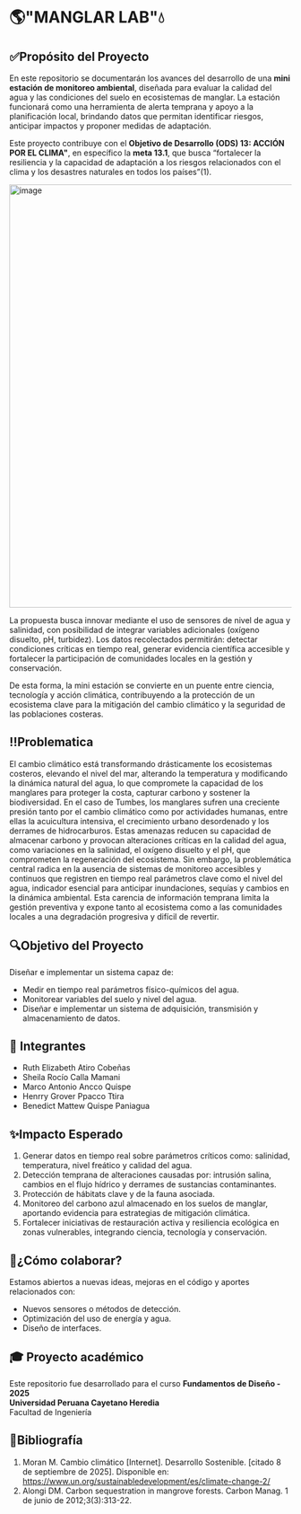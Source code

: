 # 🌎"**MANGLAR LAB**"💧

## ✅Propósito del Proyecto
En este repositorio se documentarán los avances del desarrollo de una **mini estación de monitoreo ambiental**, diseñada para evaluar la calidad del agua y las condiciones del suelo en ecosistemas de manglar. La estación funcionará como una herramienta de alerta temprana y apoyo a la planificación local, brindando datos que permitan identificar riesgos, anticipar impactos y proponer medidas de adaptación.

Este proyecto contribuye con el **Objetivo de Desarrollo (ODS) 13: ACCIÓN POR EL CLIMA"**, en específico la **meta 13.1**, que busca “fortalecer la resiliencia y la capacidad de adaptación a los riesgos relacionados con el clima y los desastres naturales en todos los países”(1).

<img width="1600" height="754" alt="image" src="https://github.com/user-attachments/assets/a39f56b4-7280-4bf4-97ca-bfdc09974e55" />

La propuesta busca innovar mediante el uso de sensores de nivel de agua y salinidad, con posibilidad de integrar variables adicionales (oxígeno disuelto, pH, turbidez). Los datos recolectados permitirán: detectar condiciones críticas en tiempo real, generar evidencia científica accesible y fortalecer la participación de comunidades locales en la gestión y conservación.

De esta forma, la mini estación se convierte en un puente entre ciencia, tecnología y acción climática, contribuyendo a la protección de un ecosistema clave para la mitigación del cambio climático y la seguridad de las poblaciones costeras.

## ‼️Problematica
El cambio climático está transformando drásticamente los ecosistemas costeros, elevando el nivel del mar, alterando la temperatura y modificando la dinámica natural del agua, lo que compromete la capacidad de los manglares para proteger la costa, capturar carbono y sostener la biodiversidad. En el caso de Tumbes, los manglares sufren una creciente presión tanto por el cambio climático como por actividades humanas, entre ellas la acuicultura intensiva, el crecimiento urbano desordenado y los derrames de hidrocarburos. Estas amenazas reducen su capacidad de almacenar carbono y provocan alteraciones críticas en la calidad del agua, como variaciones en la salinidad, el oxígeno disuelto y el pH, que comprometen la regeneración del ecosistema. Sin embargo, la problemática central radica en la ausencia de sistemas de monitoreo accesibles y continuos que registren en tiempo real parámetros clave como el nivel del agua, indicador esencial para anticipar inundaciones, sequías y cambios en la dinámica ambiental. Esta carencia de información temprana limita la gestión preventiva y expone tanto al ecosistema como a las comunidades locales a una degradación progresiva y difícil de revertir.


## 🔍Objetivo del Proyecto
Diseñar e implementar un sistema capaz de:
- Medir en tiempo real parámetros físico-químicos del agua.
- Monitorear variables del suelo y nivel del agua.
- Diseñar e implementar un sistema de adquisición, transmisión y almacenamiento de datos.

## 👥 Integrantes
- Ruth Elizabeth Atiro Cobeñas
- Sheila Rocío Calla Mamani 
- Marco Antonio Ancco Quispe  
- Henrry Grover Ppacco Ttira
- Benedict Mattew Quispe Paniagua 

## ✨Impacto Esperado
1. Generar datos en tiempo real sobre parámetros críticos como: salinidad, temperatura, nivel freático y calidad del agua.
2. Detección temprana de alteraciones causadas por: intrusión salina, cambios en el flujo hídrico y derrames de sustancias contaminantes.
3. Protección de hábitats clave y de la fauna asociada.
4. Monitoreo del carbono azul almacenado en los suelos de manglar, aportando evidencia para estrategias de mitigación climática.
5. Fortalecer iniciativas de restauración activa y resiliencia ecológica en zonas vulnerables, integrando ciencia, tecnología y conservación.

## 🤝¿Cómo colaborar?
Estamos abiertos a nuevas ideas, mejoras en el código y aportes relacionados con:  
- Nuevos sensores o métodos de detección.  
- Optimización del uso de energía y agua.  
- Diseño de interfaces.

## 🎓 Proyecto académico
Este repositorio fue desarrollado para el curso **Fundamentos de Diseño - 2025**  
**Universidad Peruana Cayetano Heredia**  
Facultad de Ingeniería 

## 📖Bibliografía
1. Moran M. Cambio climático [Internet]. Desarrollo Sostenible. [citado 8 de septiembre de 2025]. Disponible en: https://www.un.org/sustainabledevelopment/es/climate-change-2/ 
2. Alongi DM. Carbon sequestration in mangrove forests. Carbon Manag. 1 de junio de 2012;3(3):313-22.
